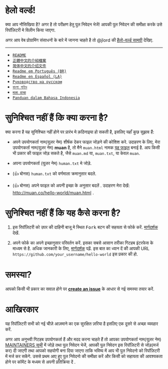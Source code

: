 # हेलो वर्ल्ड!

क्या आप नौसिखिया है? अगर है तो परीक्षण हेतु पुल निवेदन भेजें! आपकी पुल निवेदन की समीक्षा करके उसे रिपॉज़िटरी मे विलीन किया जाएगा.

अगर आप वेब प्रोग्रामिंग संसाधनों के बारे में जानना चाहते है तो @jlord की [हैलो-वर्ल्ड सामग्री](https://github.com/jlord/hello-world/blob/master/code-life.md) देखिए.

---

- [`README`](README.md)
- [`正體中文的介紹檔案`](README-zhtw.md)
- [`简体中文的介绍文件`](README-zhcn.md)
- [`Readme em Português (BR)`](README-ptBR.md)
- [`Readme en Español (LA)`](README-spLA.md)
- [`Руководство на русском`](README-ru.md)
- [`বাংলা গাইড`](README-bn.md)
- [`मला वाचा`](README-mar.md)
- [`Panduan dalam Bahasa Indonesia`](README-id.md)


# सुनिश्चित नहीं हैं कि क्या करना है?

क्या करना है यह सुनिश्चित नहीं होने पर प्रारंभ मे क़ठिनाइया हो सकती है, इसलिए यहाँ कुछ सुझाव हैं:

- अपने उपयोगकर्ता नाम(यूज़र नेम) शीर्षक देकर फाइल जोड़ने की कोशिश करे. उदाहरण के लिए, मेरा उपयोगकर्ता नाम(यूज़र नेम) **muan** है, तो मैने `muan.html` नामक [यह फाइल](https://github.com/muan/hello-world/commit/a25ce6ab6d71fa3e7311e90538eee3f797b29aec) बनाई है. आप किसी भी प्रकार की फाइल जोड़ सकते है, जैसे `muan.md` या, `muan.txt`, या केवल `muan`.

- अपना उपयोगकर्ता (यूज़र नेम) `human.txt` मे जोड़े.

- (:+1: बोनस) `human.txt` को वर्णमाला क्रमानुसार बदले.

- (:+1: बोनस) अपने फाइल को अपनी इच्छा के अनुसार बदलें . उदाहरण मेरा देखें: http://muan.co/hello-world/muan.html .

# सुनिश्चित नहीं हैं कि यह कैसे करना है?

1. इस रिपॉज़िटरी को उपर की दाहिनी बाजू मे स्थित <kbd>Fork</kbd> बटन की सहयता से फोर्क करें. [मार्गदर्शक](https://help.github.com/articles/fork-a-repo/#fork-an-example-repository) देखें.

2. अपने फोर्क का अपने इच्छानुसार परिवर्तन करें. इसका सबसे आसान तरीका गिटहब इंटरफेस के माध्यम से है. अधिक जानकारी के लिए, [मार्गदर्शक](https://guides.github.com/activities/hello-world/#branch) पढ़ें. इस बात का ध्यान दें की आपकी URL `https://github.com/your_username/hello-world` इस प्रकार की हो.

# समस्या?

आपको किसी भी प्रकार का सवाल होने पर [**create an issue**](https://github.com/muan/hello-world/issues/new) के आधार से नई समस्या तयार करें.

# आखिरकार

यह रिपॉज़िटरी सभी को नई चीज़े आज़माने का एक सुरक्षित ज़रिया है इसलिए एक दूसरे से अच्छा व्यवहार करें.

अगर आप अनुभवी गिटहब उपयोगकर्ता हैं और मदद करना चाहते हैं तो आपका उपयोगकर्ता नाम(यूज़र नेम) [MAINTAINERS सूची](MAINTAINERS.md) में जोड़े तथा पुल निवेदन भेजें, आपकी पुल निवेदन इस रिपॉज़िटरी से जोड़(मर्ज कर) दी जाएगी तथा आपको सहयोगी बना दिया जाएगा ताकि भविष्य में आप भी पुल निवेदनो को रिपॉज़िटरी में मर्ज कर सकेंगे. उससे प्रथम आए हुए पुल निवेदनो की समीक्षा करें और किसी को सहायता की आवश्यकता होने पर कॉमेंट के मध्यम से अपनी प्रतिक्रिया दें . 
